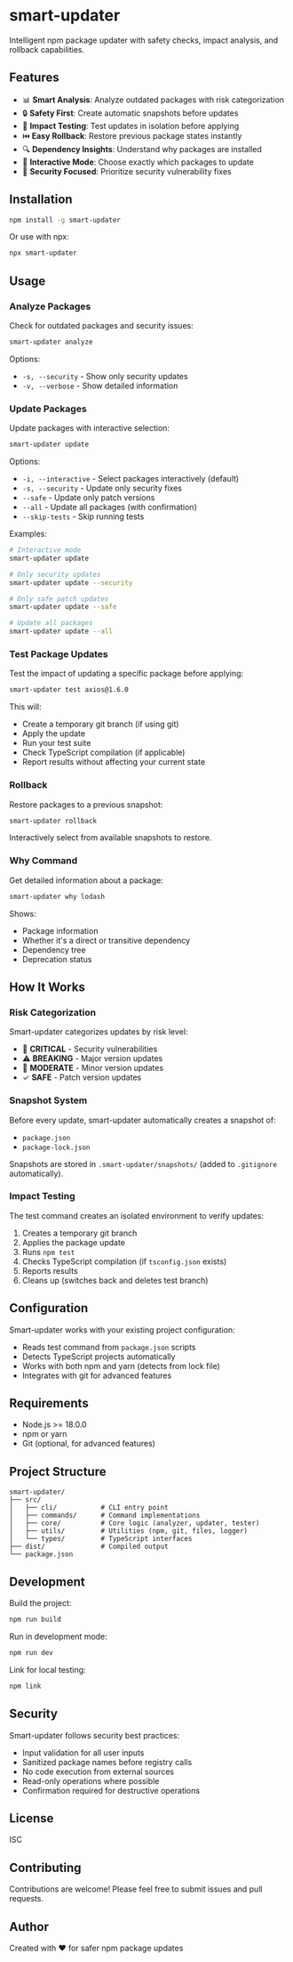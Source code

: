 # smart-updater

Intelligent npm package updater with safety checks, impact analysis, and rollback capabilities.

## Features

- 📊 **Smart Analysis**: Analyze outdated packages with risk categorization
- 🔒 **Safety First**: Create automatic snapshots before updates
- 🧪 **Impact Testing**: Test updates in isolation before applying
- ⏮️ **Easy Rollback**: Restore previous package states instantly
- 🔍 **Dependency Insights**: Understand why packages are installed
- 🎯 **Interactive Mode**: Choose exactly which packages to update
- 🚨 **Security Focused**: Prioritize security vulnerability fixes

## Installation

```bash
npm install -g smart-updater
```

Or use with npx:

```bash
npx smart-updater
```

## Usage

### Analyze Packages

Check for outdated packages and security issues:

```bash
smart-updater analyze
```

Options:
- `-s, --security` - Show only security updates
- `-v, --verbose` - Show detailed information

### Update Packages

Update packages with interactive selection:

```bash
smart-updater update
```

Options:
- `-i, --interactive` - Select packages interactively (default)
- `-s, --security` - Update only security fixes
- `--safe` - Update only patch versions
- `--all` - Update all packages (with confirmation)
- `--skip-tests` - Skip running tests

Examples:

```bash
# Interactive mode
smart-updater update

# Only security updates
smart-updater update --security

# Only safe patch updates
smart-updater update --safe

# Update all packages
smart-updater update --all
```

### Test Package Updates

Test the impact of updating a specific package before applying:

```bash
smart-updater test axios@1.6.0
```

This will:
- Create a temporary git branch (if using git)
- Apply the update
- Run your test suite
- Check TypeScript compilation (if applicable)
- Report results without affecting your current state

### Rollback

Restore packages to a previous snapshot:

```bash
smart-updater rollback
```

Interactively select from available snapshots to restore.

### Why Command

Get detailed information about a package:

```bash
smart-updater why lodash
```

Shows:
- Package information
- Whether it's a direct or transitive dependency
- Dependency tree
- Deprecation status

## How It Works

### Risk Categorization

Smart-updater categorizes updates by risk level:

- 🚨 **CRITICAL** - Security vulnerabilities
- ⚠️ **BREAKING** - Major version updates
- 📝 **MODERATE** - Minor version updates
- ✓ **SAFE** - Patch version updates

### Snapshot System

Before every update, smart-updater automatically creates a snapshot of:
- `package.json`
- `package-lock.json`

Snapshots are stored in `.smart-updater/snapshots/` (added to `.gitignore` automatically).

### Impact Testing

The test command creates an isolated environment to verify updates:
1. Creates a temporary git branch
2. Applies the package update
3. Runs `npm test`
4. Checks TypeScript compilation (if `tsconfig.json` exists)
5. Reports results
6. Cleans up (switches back and deletes test branch)

## Configuration

Smart-updater works with your existing project configuration:

- Reads test command from `package.json` scripts
- Detects TypeScript projects automatically
- Works with both npm and yarn (detects from lock file)
- Integrates with git for advanced features

## Requirements

- Node.js >= 18.0.0
- npm or yarn
- Git (optional, for advanced features)

## Project Structure

```
smart-updater/
├── src/
│   ├── cli/           # CLI entry point
│   ├── commands/      # Command implementations
│   ├── core/          # Core logic (analyzer, updater, tester)
│   ├── utils/         # Utilities (npm, git, files, logger)
│   └── types/         # TypeScript interfaces
├── dist/              # Compiled output
└── package.json
```

## Development

Build the project:

```bash
npm run build
```

Run in development mode:

```bash
npm run dev
```

Link for local testing:

```bash
npm link
```

## Security

Smart-updater follows security best practices:

- Input validation for all user inputs
- Sanitized package names before registry calls
- No code execution from external sources
- Read-only operations where possible
- Confirmation required for destructive operations

## License

ISC

## Contributing

Contributions are welcome! Please feel free to submit issues and pull requests.

## Author

Created with ❤️ for safer npm package updates
